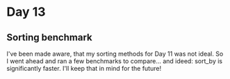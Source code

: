 # Day 13
## Sorting benchmark
I've been made aware, that my sorting methods for Day 11 was not ideal. So I went ahead and ran a few benchmarks to compare... and ideed: sort_by is significantly faster. I'll keep that in mind for the future!

